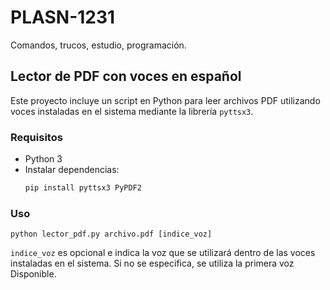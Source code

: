 # PLASN-1231

Comandos, trucos, estudio, programación.

## Lector de PDF con voces en español

Este proyecto incluye un script en Python para leer archivos PDF utilizando
voces instaladas en el sistema mediante la librería `pyttsx3`.

### Requisitos

- Python 3
- Instalar dependencias:
  ```bash
  pip install pyttsx3 PyPDF2
  ```

### Uso

```
python lector_pdf.py archivo.pdf [indice_voz]
```

`indice_voz` es opcional e indica la voz que se utilizará dentro de las voces
instaladas en el sistema. Si no se especifica, se utiliza la primera voz
Disponible.
